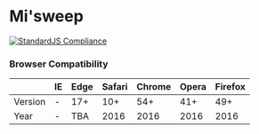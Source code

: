 # Mi'sweep

[![StandardJS Compliance](https://img.shields.io/badge/StandardJS-0_Issues-brightgreen.svg?style=flat)](https://standardjs.com/)

### Browser Compatibility
|       | IE | Edge | Safari | Chrome | Opera | Firefox |
|-------|----|------|--------|--------|-------|---------|
|Version|  - |  17+ |   10+  |   54+  |  41+  |   49+   |
|Year   |  - |  TBA |  2016  |  2016  |  2016 |   2016  |
